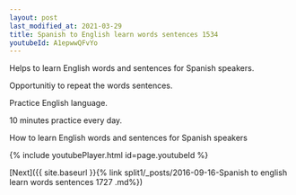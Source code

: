 ```yaml
---
layout: post
last_modified_at: 2021-03-29
title: Spanish to English learn words sentences 1534 
youtubeId: A1epwwQFvYo
---
```

 
 
Helps to learn English words and sentences for Spanish speakers.

Opportunitiy to repeat the words sentences. 

Practice English language. 
 
10 minutes practice every day. 
 
How to learn English words and sentences for Spanish speakers 
 
{% include youtubePlayer.html id=page.youtubeId %}
 
 
[Next]({{ site.baseurl }}{% link  split1/_posts/2016-09-16-Spanish to english learn words sentences 1727 .md%})
 
